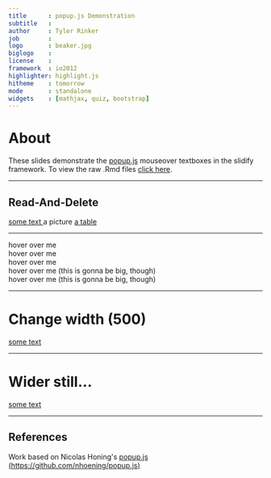 ```yaml
---
title      : popup.js Demonstration
subtitle   : 
author     : Tyler Rinker
job        : 
logo       : beaker.jpg
biglogo    : 
license    : 
framework  : io2012
highlighter: highlight.js
hitheme    : tomorrow
mode       : standalone
widgets    : [mathjax, quiz, bootstrap]
---
```




# About

These slides demonstrate the [popup.js](https://github.com/nhoening/popup.js) mouseover textboxes in the slidify framework.  To view the raw .Rmd files [click here](https://raw.github.com/trinker/popup_example/master/PRESENTATION/popup_example.Rmd).

---

## Read-And-Delete

<a href="somewhere.html" onmouseover="nhpup.popup('Lorem ipsum dolor sit amet, consetetur sadipscing elitr, sed diam nonumy eirmod tempor invidunt ut labore et dolore magna aliquyam erat, sed diam voluptua. At vero eos et accusam et justo duo dolores et ea rebum. Stet clita kasd gubergren, no sea takimata sanctus est Lorem ipsum dolor sit amet. Lorem ipsum dolor sit amet, consetetur sadipscing elitr, sed diam nonumy eirmod tempor invidunt ut labore et dolore magna aliquyam erat, sed diam voluptua. At vero eos et accusam et justo duo dolores et ea rebum. Stet clita kasd gubergren, no sea takimata sanctus est Lorem ipsum dolor sit amet.');">
	some text
</a>    


<a onmouseover="nhpup.popup('Here, a good friend: &lt;br&gt;&lt;/a&gt;&lt;br/&gt; &lt;img src=&quot;http://images4.wikia.nocookie.net/__cb20101015151248/muppet/images/0/05/Beaker.jpg&quot;&gt;', {'width': 140});">
	a picture
</a>


<a href="somewhere.html" onmouseover="nhpup.popup($('#hidden-table').html(), {'width': 400});">
	a table
</a>


<div style="display:none;" id="hidden-table">
  <table width="400" border="1">
	<tbody>
		<tr>
			<th>Age</th>
		</tr>
		<tr>
			<td>Hans</td>
			<td>22</td>
		</tr>
		<tr>
			<td>Gretchen</td>
			<td>22</td>
		</tr>
	</tbody>
  </table>
</div>

---

<div class="testpup" onmouseover="nhpup.popup('A default popup ...');">
    hover over me
</div>

<div class="testpup" onmouseover="nhpup.popup('This has CSS class pup_class2 ...', {'class': 'pup_class2'});"> 
	hover over me
</div>

<div class="testpup" onmouseover="nhpup.popup('This has CSS class pup_class3 and a distinct width of 400px ...', {'class': 'pup_class3', 'width': 400});"> 
	hover over me
</div>

<div class="testpup" id="rather_wide" onmouseover="nhpup.popup('Lorem ipsum dolor sit amet, consectetur adipiscing elit. Morbi ut arcu magna. Donec lectus turpis, aliquet ut iaculis quis, dignissim sed lacus. Praesent porta mi a lorem ultricies ac pretium ligula ultricies. Sed vitae libero ut tellus scelerisque posuere eu vitae est. Suspendisse convallis nisl ut erat aliquet id pellentesque diam ullamcorper. Proin dapibus placerat erat, ac porttitor lacus tristique sit amet. Nulla nisl purus, sollicitudin vitae egestas at, ultricies vel elit. Praesent feugiat purus et turpis commodo eget ullamcorper enim rhoncus. Curabitur sed nisl et libero interdum mollis a non odio. Fusce libero mauris, lacinia id viverra eget, malesuada sed risus. Sed ut tempus libero.', {'width': 700});"> 
	hover over me (this is gonna be big, though)
</div>

<div class="testpup" id="rather_tall" onmouseover="nhpup.popup('Lorem ipsum dolor sit amet, consectetur adipiscing elit. Morbi ut arcu magna. Donec lectus turpis, aliquet ut iaculis quis, dignissim sed lacus. Praesent porta mi a lorem ultricies ac pretium ligula ultricies. Sed vitae libero ut tellus scelerisque posuere eu vitae est. Suspendisse convallis nisl ut erat aliquet id pellentesque diam ullamcorper. Proin dapibus placerat erat, ac porttitor lacus tristique sit amet. Nulla nisl purus, sollicitudin vitae egestas at, ultricies vel elit. Praesent feugiat purus et turpis commodo eget ullamcorper enim rhoncus. Curabitur sed nisl et libero interdum mollis a non odio. Fusce libero mauris, lacinia id viverra eget, malesuada sed risus. Sed ut tempus libero.', {'width': 300});"> 
	hover over me (this is gonna be big, though)
</div>


---

# Change width (500)

<a href="somewhere.html" onmouseover="nhpup.popup('Lorem ipsum dolor sit amet, consetetur sadipscing elitr, sed diam nonumy eirmod tempor invidunt ut labore et dolore magna aliquyam erat, sed diam voluptua. At vero eos et accusam et justo duo dolores et ea rebum. Stet clita kasd gubergren, no sea takimata sanctus est Lorem ipsum dolor sit amet. Lorem ipsum dolor sit amet, consetetur sadipscing elitr, sed diam nonumy eirmod tempor invidunt ut labore et dolore magna aliquyam erat, sed diam voluptua. At vero eos et accusam et justo duo dolores et ea rebum. Stet clita kasd gubergren, no sea takimata sanctus est Lorem ipsum dolor sit amet.', {'width': 500});">	
	some text
</a>
 

---

# Wider still...

<a href="somewhere.html" onmouseover="nhpup.popup('Lorem ipsum dolor sit amet, consetetur sadipscing elitr, sed diam nonumy eirmod tempor invidunt ut labore et dolore magna aliquyam erat, sed diam voluptua. At vero eos et accusam et justo duo dolores et ea rebum. Stet clita kasd gubergren, no sea takimata sanctus est Lorem ipsum dolor sit amet. Lorem ipsum dolor sit amet, consetetur sadipscing elitr, sed diam nonumy eirmod tempor invidunt ut labore et dolore magna aliquyam erat, sed diam voluptua. At vero eos et accusam et justo duo dolores et ea rebum. Stet clita kasd gubergren, no sea takimata sanctus est Lorem ipsum dolor sit amet.', {'width': 1000});">
	some text
</a>


---


## References

Work based on Nicolas Honing's [popup.js (https://github.com/nhoening/popup.js)](https://github.com/nhoening/popup.js)
